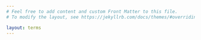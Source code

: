 ```yaml
---
# Feel free to add content and custom Front Matter to this file.
# To modify the layout, see https://jekyllrb.com/docs/themes/#overriding-theme-defaults

layout: terms
---
```

